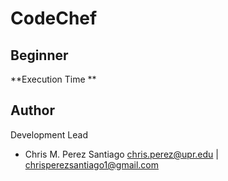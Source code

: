 # CodeChef

**Beginner**
-----------------
**Execution Time **

**Author**
-----------------
Development Lead

 - Chris M. Perez Santiago   chris.perez@upr.edu | chrisperezsantiago1@gmail.com

